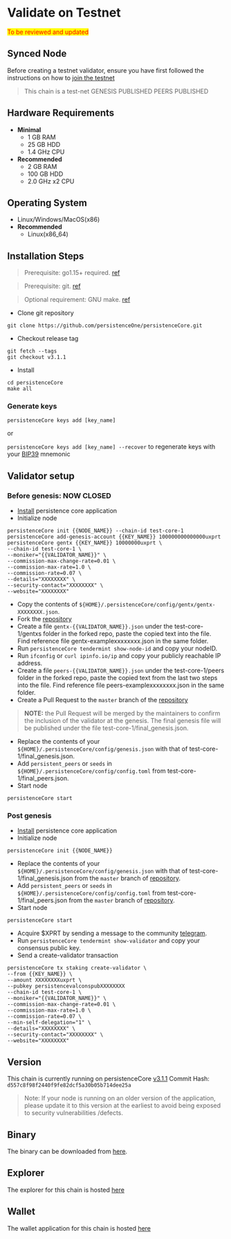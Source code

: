 # Validate on Testnet

<mark style="color:red;">To be reviewed and updated</mark>

## Synced Node

Before creating a testnet validator, ensure you have first followed the instructions on how to [join the testnet](../nodes-and-endpoints/join-testnet.md)

> This chain is a test-net GENESIS PUBLISHED PEERS PUBLISHED

## Hardware Requirements

* **Minimal**
  * 1 GB RAM
  * 25 GB HDD
  * 1.4 GHz CPU
* **Recommended**
  * 2 GB RAM
  * 100 GB HDD
  * 2.0 GHz x2 CPU

## Operating System

* Linux/Windows/MacOS(x86)
* **Recommended**
  * Linux(x86\_64)

## Installation Steps

> Prerequisite: go1.15+ required. [ref](https://golang.org/doc/install)

> Prerequisite: git. [ref](https://github.com/git/git)

> Optional requirement: GNU make. [ref](https://www.gnu.org/software/make/manual/html\_node/index.html)

* Clone git repository

```shell
git clone https://github.com/persistenceOne/persistenceCore.git
```

* Checkout release tag

```shell
git fetch --tags
git checkout v3.1.1
```

* Install

```shell
cd persistenceCore
make all
```

### Generate keys

`persistenceCore keys add [key_name]`

or

`persistenceCore keys add [key_name] --recover` to regenerate keys with your [BIP39](https://github.com/bitcoin/bips/tree/master/bip-0039) mnemonic

## Validator setup

### Before genesis: NOW CLOSED

* [Install](testnet-validator-setup.md#installation-steps) persistence core application
* Initialize node

```shell
persistenceCore init {{NODE_NAME}} --chain-id test-core-1
persistenceCore add-genesis-account {{KEY_NAME}} 100000000000000uxprt
persistenceCore gentx {{KEY_NAME}} 10000000uxprt \
--chain-id test-core-1 \
--moniker="{{VALIDATOR_NAME}}" \
--commission-max-change-rate=0.01 \
--commission-max-rate=1.0 \
--commission-rate=0.07 \
--details="XXXXXXXX" \
--security-contact="XXXXXXXX" \
--website="XXXXXXXX"
```

* Copy the contents of `${HOME}/.persistenceCore/config/gentx/gentx-XXXXXXXX.json`.
* Fork the [repository](https://github.com/persistenceOne/genesisTransactions)
* Create a file `gentx-{{VALIDATOR_NAME}}.json` under the test-core-1/gentxs folder in the forked repo, paste the copied text into the file. Find reference file gentx-examplexxxxxxxx.json in the same folder.
* Run `persistenceCore tendermint show-node-id` and copy your nodeID.
* Run `ifconfig` or `curl ipinfo.io/ip` and copy your publicly reachable IP address.
* Create a file `peers-{{VALIDATOR_NAME}}.json` under the test-core-1/peers folder in the forked repo, paste the copied text from the last two steps into the file. Find reference file peers-examplexxxxxxxx.json in the same folder.
* Create a Pull Request to the `master` branch of the [repository](https://github.com/persistenceOne/genesisTransactions)

> **NOTE:** the Pull Request will be merged by the maintainers to confirm the inclusion of the validator at the genesis. The final genesis file will be published under the file test-core-1/final\_genesis.json.

* Replace the contents of your `${HOME}/.persistenceCore/config/genesis.json` with that of test-core-1/final\_genesis.json.
* Add `persistent_peers` or `seeds` in `${HOME}/.persistenceCore/config/config.toml` from test-core-1/final\_peers.json.
* Start node

```shell
persistenceCore start
```

### Post genesis

* [Install](testnet-validator-setup.md#installation-steps) persistence core application
* Initialize node

```shell
persistenceCore init {{NODE_NAME}}
```

* Replace the contents of your `${HOME}/.persistenceCore/config/genesis.json` with that of test-core-1/final\_genesis.json from the `master` branch of [repository](https://github.com/persistenceOne/genesisTransactions).
* Add `persistent_peers` or `seeds` in `${HOME}/.persistenceCore/config/config.toml` from test-core-1/final\_peers.json from the `master` branch of [repository](https://github.com/persistenceOne/genesisTransactions).
* Start node

```shell
persistenceCore start
```

* Acquire $XPRT by sending a message to the community [telegram](https://t.me/PersistenceOneChat).
* Run `persistenceCore tendermint show-validator` and copy your consensus public key.
* Send a create-validator transaction

```
persistenceCore tx staking create-validator \
--from {{KEY_NAME}} \
--amount XXXXXXXXuxprt \
--pubkey persistencevalconspubXXXXXXXX
--chain-id test-core-1 \
--moniker="{{VALIDATOR_NAME}}" \
--commission-max-change-rate=0.01 \
--commission-max-rate=1.0 \
--commission-rate=0.07 \
--min-self-delegation="1" \
--details="XXXXXXXX" \
--security-contact="XXXXXXXX" \
--website="XXXXXXXX"
```

## Version

This chain is currently running on persistenceCore [v3.1.1](https://github.com/persistenceOne/persistenceCore/releases/tag/v3.1.1) Commit Hash: `d557c8f98f2440f9fe82dcf5a30b05b714dee25a`

> Note: If your node is running on an older version of the application, please update it to this version at the earliest to avoid being exposed to security vulnerabilities /defects.

## Binary

The binary can be downloaded from [here](https://github.com/persistenceOne/persistenceCore/releases/tag/v3.1.1).

## Explorer

The explorer for this chain is hosted [here](../../Chain/test-core-1.explorer.persistence.one)

## Wallet

The wallet application for this chain is hosted [here](../../Chain/test-core-1.wallet.persistence.one)

